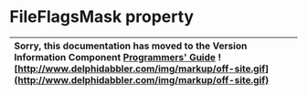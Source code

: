 <a href='Hidden comment: 
$Rev$
$Date$
'></a>

# FileFlagsMask property #

| Sorry, this documentation has moved to the Version Information Component **[Programmers' Guide](http://wiki.delphidabbler.com/index.php/Docs/TPJVersionInfoFileFlagsMask)** ![http://www.delphidabbler.com/img/markup/off-site.gif](http://www.delphidabbler.com/img/markup/off-site.gif) |
|:------------------------------------------------------------------------------------------------------------------------------------------------------------------------------------------------------------------------------------------------------------------------------------------|
